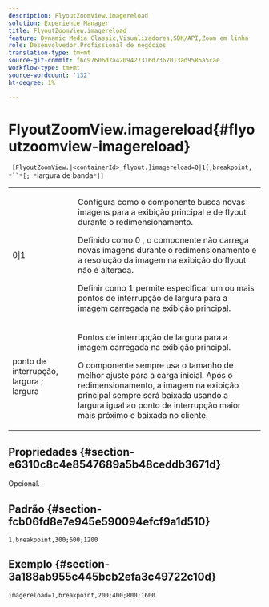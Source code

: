```yaml
---
description: FlyoutZoomView.imagereload
solution: Experience Manager
title: FlyoutZoomView.imagereload
feature: Dynamic Media Classic,Visualizadores,SDK/API,Zoom em linha
role: Desenvolvedor,Profissional de negócios
translation-type: tm+mt
source-git-commit: f6c97606d7a4209427316d7367013ad9585a5cae
workflow-type: tm+mt
source-wordcount: '132'
ht-degree: 1%

---
```



# FlyoutZoomView.imagereload{#flyoutzoomview-imagereload}

` [FlyoutZoomView.|<containerId>_flyout.]imagereload=0|1[,breakpoint, *``*[; *`largura de banda`*]]`

<table id="table_7DA232CB62134078B788B9AB1452F363"> 
 <tbody> 
  <tr> 
   <td colname="col1"> <p> <span class="codeph"> 0|1  </span> </p> </td> 
   <td colname="col2"> <p> Configura como o componente busca novas imagens para a exibição principal e de flyout durante o redimensionamento. </p> <p>Definido como <span class="codeph"> 0 </span>, o componente não carrega novas imagens durante o redimensionamento e a resolução da imagem na exibição do flyout não é alterada. </p> <p>Definir como <span class="codeph"> 1 </span> permite especificar um ou mais pontos de interrupção de largura para a imagem carregada na exibição principal. </p> </td> 
  </tr> 
  <tr> 
   <td colname="col1"> <p> <span class="codeph"> ponto de interrupção,  <span class="varname"> largura  </span>;  <span class="varname"> largura  </span> </span> </p> </td> 
   <td colname="col2"> <p>Pontos de interrupção de largura para a imagem carregada na exibição principal. </p> <p>O componente sempre usa o tamanho de melhor ajuste para a carga inicial. Após o redimensionamento, a imagem na exibição principal sempre será baixada usando a largura igual ao ponto de interrupção maior mais próximo e baixada no cliente. </p> </td> 
  </tr> 
 </tbody> 
</table>

## Propriedades {#section-e6310c8c4e8547689a5b48ceddb3671d}

Opcional.

## Padrão {#section-fcb06fd8e7e945e590094efcf9a1d510}

`1,breakpoint,300;600;1200`

## Exemplo {#section-3a188ab955c445bcb2efa3c49722c10d}

`imagereload=1,breakpoint,200;400;800;1600`
